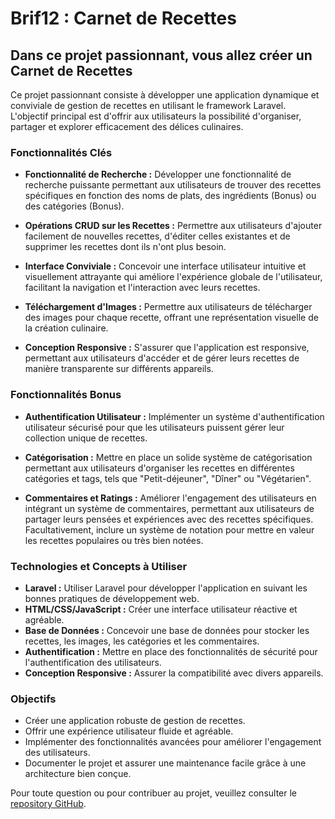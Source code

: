 # Brif12 : Carnet de Recettes

## Dans ce projet passionnant, vous allez créer un Carnet de Recettes
Ce projet passionnant consiste à développer une application dynamique et conviviale de gestion de recettes en utilisant le framework Laravel. L'objectif principal est d'offrir aux utilisateurs la possibilité d'organiser, partager et explorer efficacement des délices culinaires.

### Fonctionnalités Clés

- **Fonctionnalité de Recherche :** Développer une fonctionnalité de recherche puissante permettant aux utilisateurs de trouver des recettes spécifiques en fonction des noms de plats, des ingrédients (Bonus) ou des catégories (Bonus).

- **Opérations CRUD sur les Recettes :** Permettre aux utilisateurs d'ajouter facilement de nouvelles recettes, d'éditer celles existantes et de supprimer les recettes dont ils n'ont plus besoin.

- **Interface Conviviale :** Concevoir une interface utilisateur intuitive et visuellement attrayante qui améliore l'expérience globale de l'utilisateur, facilitant la navigation et l'interaction avec leurs recettes.

- **Téléchargement d'Images :** Permettre aux utilisateurs de télécharger des images pour chaque recette, offrant une représentation visuelle de la création culinaire.

- **Conception Responsive :** S'assurer que l'application est responsive, permettant aux utilisateurs d'accéder et de gérer leurs recettes de manière transparente sur différents appareils.

### Fonctionnalités Bonus

- **Authentification Utilisateur :** Implémenter un système d'authentification utilisateur sécurisé pour que les utilisateurs puissent gérer leur collection unique de recettes.

- **Catégorisation :** Mettre en place un solide système de catégorisation permettant aux utilisateurs d'organiser les recettes en différentes catégories et tags, tels que "Petit-déjeuner", "Dîner" ou "Végétarien".

- **Commentaires et Ratings :** Améliorer l'engagement des utilisateurs en intégrant un système de commentaires, permettant aux utilisateurs de partager leurs pensées et expériences avec des recettes spécifiques. Facultativement, inclure un système de notation pour mettre en valeur les recettes populaires ou très bien notées.

### Technologies et Concepts à Utiliser

- **Laravel :** Utiliser Laravel pour développer l'application en suivant les bonnes pratiques de développement web.
- **HTML/CSS/JavaScript :** Créer une interface utilisateur réactive et agréable.
- **Base de Données :** Concevoir une base de données pour stocker les recettes, les images, les catégories et les commentaires.
- **Authentification :** Mettre en place des fonctionnalités de sécurité pour l'authentification des utilisateurs.
- **Conception Responsive :** Assurer la compatibilité avec divers appareils.

### Objectifs

- Créer une application robuste de gestion de recettes.
- Offrir une expérience utilisateur fluide et agréable.
- Implémenter des fonctionnalités avancées pour améliorer l'engagement des utilisateurs.
- Documenter le projet et assurer une maintenance facile grâce à une architecture bien conçue.

Pour toute question ou pour contribuer au projet, veuillez consulter le [repository GitHub](lien-vers-votre-repository).


